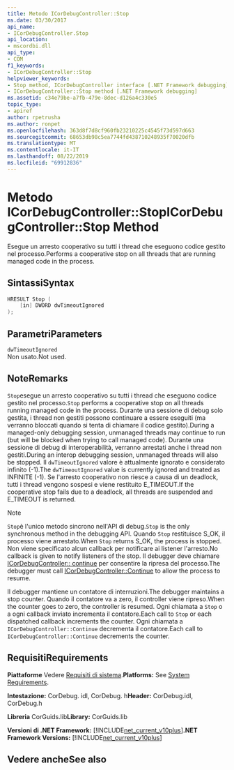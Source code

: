 ```yaml
---
title: Metodo ICorDebugController::Stop
ms.date: 03/30/2017
api_name:
- ICorDebugController.Stop
api_location:
- mscordbi.dll
api_type:
- COM
f1_keywords:
- ICorDebugController::Stop
helpviewer_keywords:
- Stop method, ICorDebugController interface [.NET Framework debugging]
- ICorDebugController::Stop method [.NET Framework debugging]
ms.assetid: c34e79be-a7fb-479e-8dec-d126a4c330e5
topic_type:
- apiref
author: rpetrusha
ms.author: ronpet
ms.openlocfilehash: 363d8f7d8cf960fb23210225c4545f73d597d663
ms.sourcegitcommit: 68653db98c5ea7744fd438710248935f70020dfb
ms.translationtype: MT
ms.contentlocale: it-IT
ms.lasthandoff: 08/22/2019
ms.locfileid: "69912836"
---
```

# <a name="icordebugcontrollerstop-method"></a><span data-ttu-id="450a0-102">Metodo ICorDebugController::Stop</span><span class="sxs-lookup"><span data-stu-id="450a0-102">ICorDebugController::Stop Method</span></span>
<span data-ttu-id="450a0-103">Esegue un arresto cooperativo su tutti i thread che eseguono codice gestito nel processo.</span><span class="sxs-lookup"><span data-stu-id="450a0-103">Performs a cooperative stop on all threads that are running managed code in the process.</span></span>  
  
## <a name="syntax"></a><span data-ttu-id="450a0-104">Sintassi</span><span class="sxs-lookup"><span data-stu-id="450a0-104">Syntax</span></span>  
  
```cpp  
HRESULT Stop (  
    [in] DWORD dwTimeoutIgnored  
);  
```  
  
## <a name="parameters"></a><span data-ttu-id="450a0-105">Parametri</span><span class="sxs-lookup"><span data-stu-id="450a0-105">Parameters</span></span>  
 `dwTimeoutIgnored`  
 <span data-ttu-id="450a0-106">Non usato.</span><span class="sxs-lookup"><span data-stu-id="450a0-106">Not used.</span></span>  
  
## <a name="remarks"></a><span data-ttu-id="450a0-107">Note</span><span class="sxs-lookup"><span data-stu-id="450a0-107">Remarks</span></span>  
 <span data-ttu-id="450a0-108">`Stop`esegue un arresto cooperativo su tutti i thread che eseguono codice gestito nel processo.</span><span class="sxs-lookup"><span data-stu-id="450a0-108">`Stop` performs a cooperative stop on all threads running managed code in the process.</span></span> <span data-ttu-id="450a0-109">Durante una sessione di debug solo gestita, i thread non gestiti possono continuare a essere eseguiti (ma verranno bloccati quando si tenta di chiamare il codice gestito).</span><span class="sxs-lookup"><span data-stu-id="450a0-109">During a managed-only debugging session, unmanaged threads may continue to run (but will be blocked when trying to call managed code).</span></span> <span data-ttu-id="450a0-110">Durante una sessione di debug di interoperabilità, verranno arrestati anche i thread non gestiti.</span><span class="sxs-lookup"><span data-stu-id="450a0-110">During an interop debugging session, unmanaged threads will also be stopped.</span></span> <span data-ttu-id="450a0-111">Il `dwTimeoutIgnored` valore è attualmente ignorato e considerato infinito (-1).</span><span class="sxs-lookup"><span data-stu-id="450a0-111">The `dwTimeoutIgnored` value is currently ignored and treated as INFINITE (-1).</span></span> <span data-ttu-id="450a0-112">Se l'arresto cooperativo non riesce a causa di un deadlock, tutti i thread vengono sospesi e viene restituito E_TIMEOUT.</span><span class="sxs-lookup"><span data-stu-id="450a0-112">If the cooperative stop fails due to a deadlock, all threads are suspended and E_TIMEOUT is returned.</span></span>  
  
> [!NOTE]
> <span data-ttu-id="450a0-113">`Stop`è l'unico metodo sincrono nell'API di debug.</span><span class="sxs-lookup"><span data-stu-id="450a0-113">`Stop` is the only synchronous method in the debugging API.</span></span> <span data-ttu-id="450a0-114">Quando `Stop` restituisce S_OK, il processo viene arrestato.</span><span class="sxs-lookup"><span data-stu-id="450a0-114">When `Stop` returns S_OK, the process is stopped.</span></span> <span data-ttu-id="450a0-115">Non viene specificato alcun callback per notificare ai listener l'arresto.</span><span class="sxs-lookup"><span data-stu-id="450a0-115">No callback is given to notify listeners of the stop.</span></span> <span data-ttu-id="450a0-116">Il debugger deve chiamare [ICorDebugController:: continue](../../../../docs/framework/unmanaged-api/debugging/icordebugcontroller-continue-method.md) per consentire la ripresa del processo.</span><span class="sxs-lookup"><span data-stu-id="450a0-116">The debugger must call [ICorDebugController::Continue](../../../../docs/framework/unmanaged-api/debugging/icordebugcontroller-continue-method.md) to allow the process to resume.</span></span>  
  
 <span data-ttu-id="450a0-117">Il debugger mantiene un contatore di interruzioni.</span><span class="sxs-lookup"><span data-stu-id="450a0-117">The debugger maintains a stop counter.</span></span> <span data-ttu-id="450a0-118">Quando il contatore va a zero, il controller viene ripreso.</span><span class="sxs-lookup"><span data-stu-id="450a0-118">When the counter goes to zero, the controller is resumed.</span></span> <span data-ttu-id="450a0-119">Ogni chiamata a `Stop` o a ogni callback inviato incrementa il contatore.</span><span class="sxs-lookup"><span data-stu-id="450a0-119">Each call to `Stop` or each dispatched callback increments the counter.</span></span> <span data-ttu-id="450a0-120">Ogni chiamata a `ICorDebugController::Continue` decrementa il contatore.</span><span class="sxs-lookup"><span data-stu-id="450a0-120">Each call to `ICorDebugController::Continue` decrements the counter.</span></span>  
  
## <a name="requirements"></a><span data-ttu-id="450a0-121">Requisiti</span><span class="sxs-lookup"><span data-stu-id="450a0-121">Requirements</span></span>  
 <span data-ttu-id="450a0-122">**Piattaforme** Vedere [Requisiti di sistema](../../../../docs/framework/get-started/system-requirements.md).</span><span class="sxs-lookup"><span data-stu-id="450a0-122">**Platforms:** See [System Requirements](../../../../docs/framework/get-started/system-requirements.md).</span></span>  
  
 <span data-ttu-id="450a0-123">**Intestazione:** CorDebug. idl, CorDebug. h</span><span class="sxs-lookup"><span data-stu-id="450a0-123">**Header:** CorDebug.idl, CorDebug.h</span></span>  
  
 <span data-ttu-id="450a0-124">**Libreria** CorGuids.lib</span><span class="sxs-lookup"><span data-stu-id="450a0-124">**Library:** CorGuids.lib</span></span>  
  
 <span data-ttu-id="450a0-125">**Versioni di .NET Framework:** [!INCLUDE[net_current_v10plus](../../../../includes/net-current-v10plus-md.md)]</span><span class="sxs-lookup"><span data-stu-id="450a0-125">**.NET Framework Versions:** [!INCLUDE[net_current_v10plus](../../../../includes/net-current-v10plus-md.md)]</span></span>  
  
## <a name="see-also"></a><span data-ttu-id="450a0-126">Vedere anche</span><span class="sxs-lookup"><span data-stu-id="450a0-126">See also</span></span>

